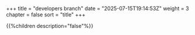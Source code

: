 +++
title = "developers branch"
date = "2025-07-15T19:14:53Z"
weight = 3
chapter = false
sort = "title"
+++

{{%children description="false"%}}
